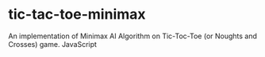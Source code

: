 # tic-tac-toe-minimax
An implementation of Minimax AI Algorithm on Tic-Toc-Toe (or Noughts and Crosses) game.
 JavaScript

